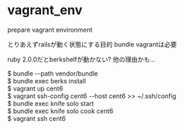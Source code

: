 vagrant_env
===========

prepare vagrant environment

とりあえずrailsが動く状態にする目的
bundle vagrantは必要

ruby 2.0.0だとberkshelfが動かない?
他の理由かも…

$ bundle --path vendor/bundle  
$ bundle exec berks install  
$ vagrant up cent6  
$ vagrant ssh-config cent6 --host cent6 >> ~/.ssh/config  
$ bundle exec knife solo start  
$ bundle exec knife solo cook cent6  
$ vagrant ssh cent6  
